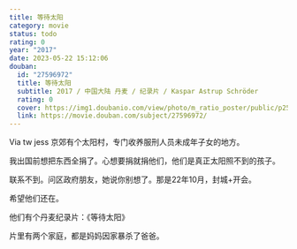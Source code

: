 ```yaml
---
title: 等待太阳
category: movie
status: todo
rating: 0
year: "2017"
date: 2023-05-22 15:12:06
douban:
  id: "27596972"
  title: 等待太阳
  subtitle: 2017 / 中国大陆 丹麦 / 纪录片 / Kaspar Astrup Schröder
  rating: 0
  cover: https://img1.doubanio.com/view/photo/m_ratio_poster/public/p2506904240.jpg
  link: https://movie.douban.com/subject/27596972/
---
```


Via tw jess 京郊有个太阳村，专门收养服刑人员未成年子女的地方。

我出国前想把东西全捐了。心想要捐就捐他们，他们是真正太阳照不到的孩子。

联系不到。问区政府朋友，她说你别想了。那是22年10月，封城+开会。

希望他们还在。

他们有个丹麦纪录片：《等待太阳》

片里有两个家庭，都是妈妈因家暴杀了爸爸。
